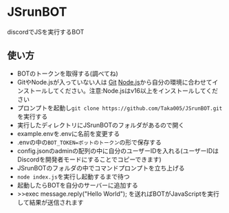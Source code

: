 # JSrunBOT
discordでJSを実行するBOT
## 使い方
- BOTのトークンを取得する(調べてね)
- GitやNode.jsが入っていない人は [Git](https://git-scm.com/download/win) [Node.js](https://nodejs.org/ja/download)から自分の環境に合わせてインストールしてください。注意:Node.jsはv16以上をインストールしてください
- プロンプトを起動し`git clone https://github.com/Taka005/JSrunBOT.git`を実行する
- 実行したディレクトリにJSrunBOTのフォルダがあるので開く
- example.envを.envに名前を変更する
- .envの中の`BOT_TOKEN=ボットのトークン`の形で保存する
- config.jsonのadminの配列の中に自分のユーザーIDを入れる(ユーザーIDはDiscordを開発者モードにすることでコピーできます)
- JSrunBOTのフォルダの中でコマンドプロンプトを立ち上げる
- `node index.js`を実行し起動するまで待つ
- 起動したらBOTを自分のサーバーに追加する
- \>\>exec message.reply("Hello World"); を送ればBOTがJavaScriptを実行して結果が送信されます  
